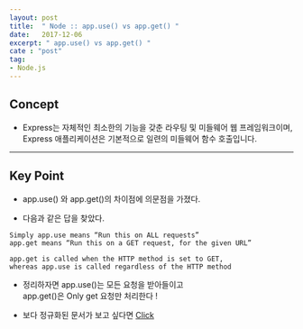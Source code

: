 ```yaml
---
layout: post
title:  " Node :: app.use() vs app.get() "
date:   2017-12-06
excerpt: " app.use() vs app.get() "
cate : "post"
tag:
- Node.js
---
```



## Concept

* Express는 자체적인 최소한의 기능을 갖춘 라우팅 및 미들웨어 웹 프레임워크이며, Express 애플리케이션은 기본적으로 일련의 미들웨어 함수 호출입니다.

---

## Key Point

* app.use() 와 app.get()의 차이점에 의문점을 가졌다.

* 다음과 같은 답을 찾았다. 

```
Simply app.use means “Run this on ALL requests” 
app.get means “Run this on a GET request, for the given URL”
```

```
app.get is called when the HTTP method is set to GET, 
whereas app.use is called regardless of the HTTP method
```

* 정리하자면 app.use()는 모든 요청을 받아들이고 <br> app.get()은 Only get 요청만 처리한다 ! 

* 보다 정규화된 문서가 보고 싶다면 [Click](http://expressjs.com/ko/guide/using-middleware.html)

